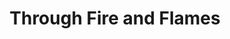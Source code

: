 ---
ee_id: '4247'
site: '1'
type: '5'
title: Through Fire and Flames
url: through-fire-and-flames
year: '2014'
venue: NYABF, NY
pitch: "​2nd Arcangel Surfware Pop-up. Technical the launch of my All The Small Things
  catalog."
ps:
imgs: nyabf-dap-newyork-2014-10-install-1-database-ek.jpg,nyabf-dap-newyork-2014-10-install-3-database-ek.jpg,nyabf-dap-newyork-2014-10-install-6-database-ek.jpg,nyabf-dap-newyork-2014-10-install-5-database-ek.jpg,nyabf-dap-newyork-2014-10-install-3-database-at.JPG,nyabf-dap-newyork-2014-10-install-6-database-at.JPG,nyabf-dap-newyork-2014-10-install-7-database-at.JPG,nyabf-dap-newyork-2014-10-install-11-database-at.JPG
things: "[4168] [2014-125-all-the-small-things] 2014-125 All The Small Things,[4248]
  [2014-123-through-the-fire-and-flames] 2014-123 Through the Fire and Flames,[4249]
  [2014-114-all-the-small-things-tshirt] 2014-114 All The Small Things Tshirt"
layout: shows
---